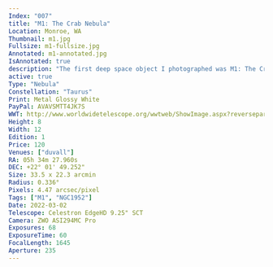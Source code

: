 ```yaml
---
Index: "007"
title: "M1: The Crab Nebula"
Location: Monroe, WA
Thumbnail: m1.jpg
Fullsize: m1-fullsize.jpg
Annotated: m1-annotated.jpg
IsAnnotated: true
description: "The first deep space object I photographed was M1: The Crab Nebula. I didn't realize it was the first item in Charles Messier's famous catalogue until after the fact. That image was noisy but just seeing the colors were enough to get me hooked. I later learned that the nebula is the remnants of a massive stellar explosion, or supernova, that was visible to Chinese astronomers in 1050 AD. It is expanding at such a rapid rate that modern images show differences when compared. I love the color and intricate details of this target."
active: true 
Type: "Nebula"
Constellation: "Taurus"
Print: Metal Glossy White
PayPal: AVAVSMTT4JK7S
WWT: http://www.worldwidetelescope.org/wwtweb/ShowImage.aspx?reverseparity=True&scale=4.467339&name=m1.jpg&imageurl=https://nova.astrometry.net/image/13985546&credits=Astrometry.net+User+(All+Rights+Reserved)&creditsUrl=&ra=83.462182&dec=21.947100&x=343.6&y=211.4&rotation=362.54&thumb=https://nova.astrometry.net/image/13985546
Height: 8
Width: 12
Edition: 1
Price: 120
Venues: ["duvall"]
RA: 05h 34m 27.960s
DEC: +22° 01' 49.252"
Size: 33.5 x 22.3 arcmin
Radius:	0.336°
Pixels: 4.47 arcsec/pixel
Tags: ["M1", "NGC1952"]
Date: 2022-03-02
Telescope: Celestron EdgeHD 9.25" SCT
Camera: ZWO ASI294MC Pro
Exposures: 68
ExposureTime: 60
FocalLength: 1645
Aperture: 235
---
```

